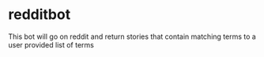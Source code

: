 # redditbot
This bot will go on reddit and return stories that contain matching terms to a user provided list of terms
